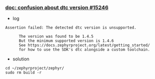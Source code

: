 ### [doc: confusion about dtc version #15246](https://github.com/zephyrproject-rtos/zephyr/issues/15246)
* log
```
Assertion failed: The detected dtc version is unsupported.

      The version was found to be 1.4.5
      But the minimum supported version is 1.4.6
      See https://docs.zephyrproject.org/latest/getting_started/
      for how to use the SDK's dtc alongside a custom toolchain.
```
* solution
```
cd ~/zephyrproject/zephyr/
sudo rm build -r
```
